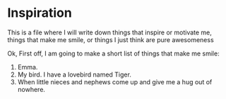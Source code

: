 # Inspiration
This is a file where I will write down things that inspire or motivate me, things that make me smile, or things I just think are pure awesomeness

Ok, First off, I am going to make a short list of things that make me smile:
1. Emma.
2. My bird. I have a lovebird named Tiger.
3. When little nieces and nephews come up and give me a hug out of nowhere.

